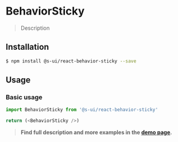 # BehaviorSticky

> Description

<!-- ![](./assets/preview.png) -->

## Installation

```sh
$ npm install @s-ui/react-behavior-sticky --save
```

## Usage

### Basic usage
```js
import BehaviorSticky from '@s-ui/react-behavior-sticky'

return (<BehaviorSticky />)
```


> **Find full description and more examples in the [demo page](#).**